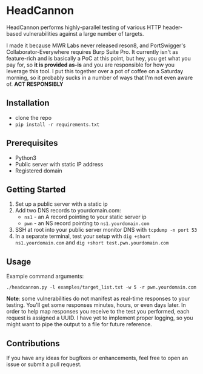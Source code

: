 # HeadCannon

HeadCannon performs highly-parallel testing of various HTTP header-based vulnerabilities against a large number of targets. 

I made it because MWR Labs never released reson8, and PortSwigger's Collaborator-Everywhere requires Burp Suite Pro. It currently isn't as feature-rich and is basically a PoC at this point, but hey, you get what you pay for, so **it is provided as-is** and you are responsible for how you leverage this tool. I put this together over a pot of coffee on a Saturday morning, so it probably sucks in a number of ways that I'm not even aware of. **ACT RESPONSIBLY**

## Installation

* clone the repo
* `pip install -r requirements.txt`

## Prerequisites

* Python3
* Public server with static IP address
* Registered domain

## Getting Started

1. Set up a public server with a static ip
2. Add two DNS records to yourdomain.com:
    * `ns1` - an A record pointing to your static server ip
    * `pwn` - an NS record pointing to `ns1.yourdomain.com`
3. SSH at root into your public server monitor DNS with `tcpdump -n port 53`
4. In a separate terminal, test your setup with `dig +short ns1.yourdomain.com` and `dig +short test.pwn.yourdomain.com`

## Usage

Example command arguments:

`./headcannon.py -l examples/target_list.txt -w 5 -r pwn.yourdomain.com`

**Note**: some vulnerabilities do not manifest as real-time responses to your testing. You'll get some responses minutes, hours, or even days later. In order to help map responses you receive to the test you performed, each request is assigned a UUID. I have yet to implement proper logging, so you might want to pipe the output to a file for future reference.


## Contributions

If you have any ideas for bugfixes or enhancements, feel free to open an issue or submit a pull request.

